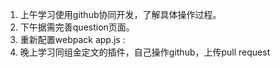 1. 上午学习使用github协同开发，了解具体操作过程。
2. 下午据需完善question页面。
3. 重新配置webpack app.js :
4. 晚上学习同组金定文的插件，自己操作github，上传pull request
